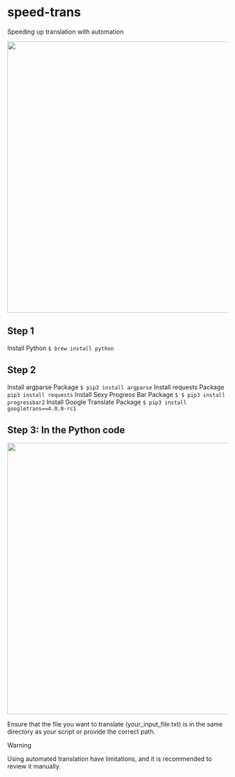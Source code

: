 # speed-trans

Speeding up translation with automation

<img src="https://media2.giphy.com/media/FVZoYkTx3cuVCkEavD/giphy.gif" style="width: 619px; ">

## Step 1

Install Python `$ brew install python`

## Step 2

Install argparse Package `$ pip3 install argparse`
Install requests Package `pip3 install requests`
Install Sexy Progress Bar Package `$ $ pip3 install progressbar2`
Install Google Translate Package `$ pip3 install googletrans==4.0.0-rc1`

## Step 3: In the Python code

<img src="https://media0.giphy.com/media/v1.Y2lkPTc5MGI3NjExOTI5aHBvbTQ3MHhpZGFuenB6dG4wODBpeG1ibmFsZTFrMnRuYmg1eSZlcD12MV9pbnRlcm5hbF9naWZfYnlfaWQmY3Q9Zw/xUOxeQTPonpZHM5uKI/giphy.gif" style="width: 619px;">

Ensure that the file you want to translate (your_input_file.txt) is in the same directory as your script or provide the correct path.

> [!WARNING]
> Using automated translation have limitations, and it is recommended to review it manually.
